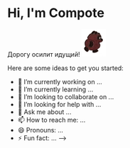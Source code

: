 # Hi, I'm Compote

Дорогу осилит идущий! <img src="https://github.com/Comp0te/Comp0te/blob/master/817326202.gif?raw=true" alt="Идущий Винни-Пух">

Here are some ideas to get you started:

- 🔭 I’m currently working on ...
- 🌱 I’m currently learning ...
- 👯 I’m looking to collaborate on ...
- 🤔 I’m looking for help with ...
- 💬 Ask me about ...
- 📫 How to reach me: ...
- 😄 Pronouns: ...
- ⚡ Fun fact: ...
-->
